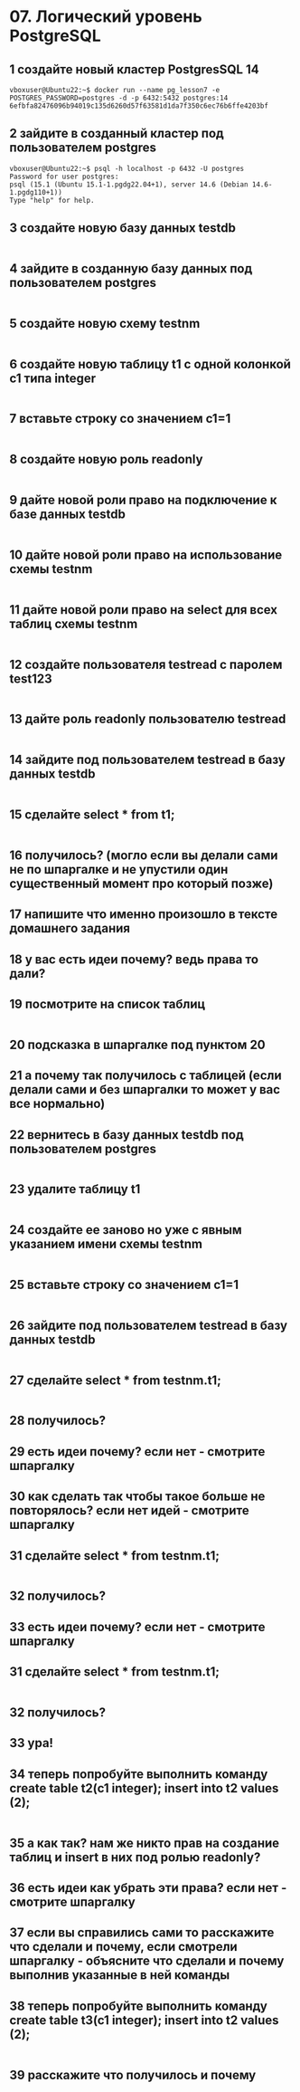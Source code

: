 # 07. Логический уровень PostgreSQL 

## 1 создайте новый кластер PostgresSQL 14
```console
vboxuser@Ubuntu22:~$ docker run --name pg_lesson7 -e POSTGRES_PASSWORD=postgres -d -p 6432:5432 postgres:14
6efbfa82476096b94019c135d6260d57f63581d1da7f350c6ec76b6ffe4203bf
```
## 2 зайдите в созданный кластер под пользователем postgres
```console
vboxuser@Ubuntu22:~$ psql -h localhost -p 6432 -U postgres
Password for user postgres:
psql (15.1 (Ubuntu 15.1-1.pgdg22.04+1), server 14.6 (Debian 14.6-1.pgdg110+1))
Type "help" for help.
```
## 3 создайте новую базу данных testdb
```console
```
## 4 зайдите в созданную базу данных под пользователем postgres
```console
```
## 5 создайте новую схему testnm
```console
```
## 6 создайте новую таблицу t1 с одной колонкой c1 типа integer
```console
```
## 7 вставьте строку со значением c1=1
```console
```
## 8 создайте новую роль readonly
```console
```
## 9 дайте новой роли право на подключение к базе данных testdb
```console
```
## 10 дайте новой роли право на использование схемы testnm
```console
```
## 11 дайте новой роли право на select для всех таблиц схемы testnm
```console
```
## 12 создайте пользователя testread с паролем test123
```console
```
## 13 дайте роль readonly пользователю testread
```console
```
## 14 зайдите под пользователем testread в базу данных testdb
```console
```
## 15 сделайте select * from t1;
```console
```
## 16 получилось? (могло если вы делали сами не по шпаргалке и не упустили один существенный момент про который позже)

## 17 напишите что именно произошло в тексте домашнего задания
## 18 у вас есть идеи почему? ведь права то дали?
## 19 посмотрите на список таблиц
```console
```
## 20 подсказка в шпаргалке под пунктом 20
## 21 а почему так получилось с таблицей (если делали сами и без шпаргалки то может у вас все нормально)
## 22 вернитесь в базу данных testdb под пользователем postgres
```console
```
## 23 удалите таблицу t1
```console
```
## 24 создайте ее заново но уже с явным указанием имени схемы testnm
```console
```
## 25 вставьте строку со значением c1=1
```console
```
## 26 зайдите под пользователем testread в базу данных testdb
```console
```
## 27 сделайте select * from testnm.t1;
```console
```
## 28 получилось?
## 29 есть идеи почему? если нет - смотрите шпаргалку
## 30 как сделать так чтобы такое больше не повторялось? если нет идей - смотрите шпаргалку
## 31 сделайте select * from testnm.t1;
```console
```
## 32 получилось?
## 33 есть идеи почему? если нет - смотрите шпаргалку
## 31 сделайте select * from testnm.t1;
```console
```
## 32 получилось?
## 33 ура!
## 34 теперь попробуйте выполнить команду create table t2(c1 integer); insert into t2 values (2);
```console
```
## 35 а как так? нам же никто прав на создание таблиц и insert в них под ролью readonly?
## 36 есть идеи как убрать эти права? если нет - смотрите шпаргалку
## 37 если вы справились сами то расскажите что сделали и почему, если смотрели шпаргалку - объясните что сделали и почему выполнив указанные в ней команды
## 38 теперь попробуйте выполнить команду create table t3(c1 integer); insert into t2 values (2);
```console
```
## 39 расскажите что получилось и почему
